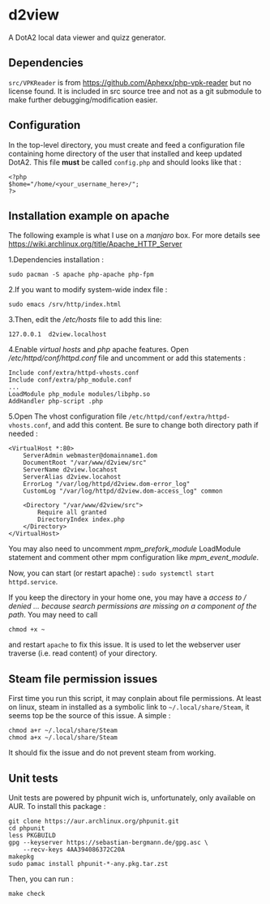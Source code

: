 # d2view

A DotA2 local data viewer and quizz generator.

## Dependencies

`src/VPKReader` is from https://github.com/Aphexx/php-vpk-reader but no
license found. It is included in src source tree and not as a git submodule
to make further debugging/modification easier.

## Configuration

In the top-level directory, you must create and feed a configuration file 
containing home directory of the user that installed and keep updated DotA2. 
This file **must** be called `config.php` and should
looks like that :

	<?php
	$home="/home/<your_username_here>/";
	?>

## Installation example on apache

The following example is what I use on a *manjaro* box. For more details see
https://wiki.archlinux.org/title/Apache_HTTP_Server

1.Dependencies installation :

	sudo pacman -S apache php-apache php-fpm

2.If you want to modify system-wide index file :

	sudo emacs /srv/http/index.html

3.Then, edit the */etc/hosts* file to add this line:

	127.0.0.1  d2view.localhost

4.Enable *virtual hosts* and *php* apache features. Open 
*/etc/httpd/conf/httpd.conf* file and uncomment or add this statements :

	Include conf/extra/httpd-vhosts.conf
	Include conf/extra/php_module.conf
	...
	LoadModule php_module modules/libphp.so
	AddHandler php-script .php

5.Open The vhost configuration file `/etc/httpd/conf/extra/httpd-vhosts.conf`,
	and add this content. Be sure to change both directory path if needed :

	<VirtualHost *:80>
		ServerAdmin webmaster@domainname1.dom
		DocumentRoot "/var/www/d2view/src"
		ServerName d2view.locahost
		ServerAlias d2view.locahost
		ErrorLog "/var/log/httpd/d2view.dom-error_log"
		CustomLog "/var/log/httpd/d2view.dom-access_log" common

	    <Directory "/var/www/d2view/src">
			Require all granted
			DirectoryIndex index.php
		</Directory>
	</VirtualHost>

You may also need to uncomment *mpm_prefork_module* LoadModule statement
and comment other mpm configuration like *mpm_event_module*.

Now, you can start (or restart apache) : `sudo systemctl start httpd.service`.

If you keep the directory in your home one, you may have a 
*access to / denied ... because search permissions are missing on a component*
*of the path*. You may need to call

	chmod +x ~

and restart `apache` to fix this issue. It is used to let the webserver user
traverse (i.e. read content) of your directory.

## Steam file permission issues

First time you run this script, it may conplain about file permissions. At least
on linux, steam in installed as a symbolic link to `~/.local/share/Steam`, it
seems top be the source of this issue. A simple :

	chmod a+r ~/.local/share/Steam
	chmod a+x ~/.local/share/Steam

It should fix the issue and do not prevent steam from working.

## Unit tests

Unit tests are powered by phpunit wich is, unfortunately, only available on
AUR. To install this package :

	git clone https://aur.archlinux.org/phpunit.git
	cd phpunit
	less PKGBUILD
	gpg --keyserver https://sebastian-bergmann.de/gpg.asc \
		--recv-keys 4AA394086372C20A
	makepkg
	sudo pamac install phpunit-*-any.pkg.tar.zst

Then, you can run :

	make check

